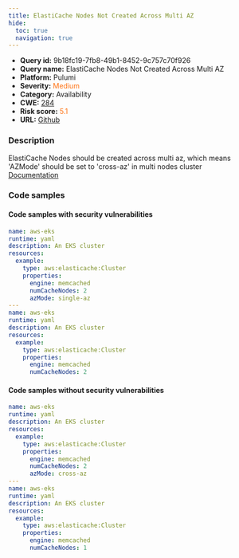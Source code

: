 ```yaml
---
title: ElastiCache Nodes Not Created Across Multi AZ
hide:
  toc: true
  navigation: true
---
```


<style>
  .highlight .hll {
    background-color: #ff171742;
  }
  .md-content {
    max-width: 1100px;
    margin: 0 auto;
  }
</style>

-   **Query id:** 9b18fc19-7fb8-49b1-8452-9c757c70f926
-   **Query name:** ElastiCache Nodes Not Created Across Multi AZ
-   **Platform:** Pulumi
-   **Severity:** <span style="color:#ff7213">Medium</span>
-   **Category:** Availability
-   **CWE:** <a href="https://cwe.mitre.org/data/definitions/284.html" onclick="newWindowOpenerSafe(event, 'https://cwe.mitre.org/data/definitions/284.html')">284</a>
-   **Risk score:** <span style="color:#ff7213">5.1</span>
-   **URL:** [Github](https://github.com/Checkmarx/kics/tree/master/assets/queries/pulumi/aws/elasticache_nodes_not_created_across_multi_az)

### Description
ElastiCache Nodes should be created across multi az, which means 'AZMode' should be set to 'cross-az' in multi nodes cluster<br>
[Documentation](https://www.pulumi.com/registry/packages/aws/api-docs/elasticache/cluster/#azmode_yaml)

### Code samples
#### Code samples with security vulnerabilities
```yaml title="Positive test num. 1 - yaml file" hl_lines="10 18"
name: aws-eks
runtime: yaml
description: An EKS cluster
resources:
  example:
    type: aws:elasticache:Cluster
    properties:
      engine: memcached
      numCacheNodes: 2
      azMode: single-az
---
name: aws-eks
runtime: yaml
description: An EKS cluster
resources:
  example:
    type: aws:elasticache:Cluster
    properties:
      engine: memcached
      numCacheNodes: 2

```


#### Code samples without security vulnerabilities
```yaml title="Negative test num. 1 - yaml file"
name: aws-eks
runtime: yaml
description: An EKS cluster
resources:
  example:
    type: aws:elasticache:Cluster
    properties:
      engine: memcached
      numCacheNodes: 2
      azMode: cross-az
---
name: aws-eks
runtime: yaml
description: An EKS cluster
resources:
  example:
    type: aws:elasticache:Cluster
    properties:
      engine: memcached
      numCacheNodes: 1


```

